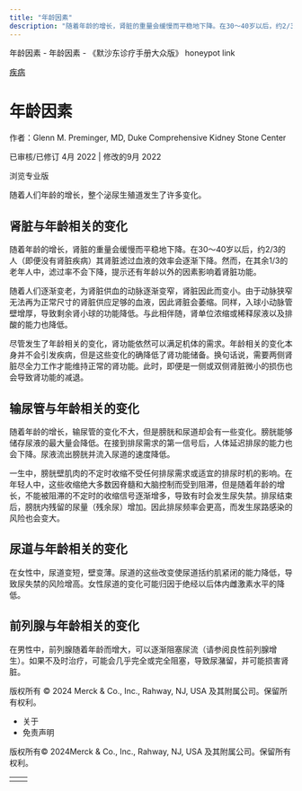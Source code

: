 ```yaml
---
title: "年龄因素"
description: "随着年龄的增长，肾脏的重量会缓慢而平稳地下降。在30～40岁以后，约2/3的人（即便没有肾脏疾病）其肾脏滤过血液的效率会逐渐下降。然而，在其余1/3的老年人中，滤过率不会下降，提示还有年龄以外的因素影响着肾脏功能。"
---
```


﻿年龄因素 \- 年龄因素 \- 《默沙东诊疗手册大众版》 honeypot link



[疾病](https://www.merckmanuals.com/home/resourcespages/healthyliving_rel2.3)

# 年龄因素

作者：Glenn M. Preminger, MD, Duke Comprehensive Kidney Stone Center

已审核/已修订 4月 2022 \| 修改的9月 2022

浏览专业版

随着人们年龄的增长，整个泌尿生殖道发生了许多变化。

## 肾脏与年龄相关的变化

随着年龄的增长，肾脏的重量会缓慢而平稳地下降。在30～40岁以后，约2/3的人（即便没有肾脏疾病）其肾脏滤过血液的效率会逐渐下降。然而，在其余1/3的老年人中，滤过率不会下降，提示还有年龄以外的因素影响着肾脏功能。

随着人们逐渐变老，为肾脏供血的动脉逐渐变窄，肾脏因此而变小。由于动脉狭窄无法再为正常尺寸的肾脏供应足够的血液，因此肾脏会萎缩。同样，入球小动脉管壁增厚，导致剩余肾小球的功能降低。与此相伴随，肾单位浓缩或稀释尿液以及排酸的能力也降低。

尽管发生了年龄相关的变化，肾功能依然可以满足机体的需求。年龄相关的变化本身并不会引发疾病，但是这些变化的确降低了肾功能储备。换句话说，需要两侧肾脏尽全力工作才能维持正常的肾功能。此时，即便是一侧或双侧肾脏微小的损伤也会导致肾功能的减退。

## 输尿管与年龄相关的变化

随着年龄的增长，输尿管的变化不大，但是膀胱和尿道却会有一些变化。膀胱能够储存尿液的最大量会降低。在接到排尿需求的第一信号后，人体延迟排尿的能力也会下降。尿液流出膀胱并流入尿道的速度降低。

一生中，膀胱壁肌肉的不定时收缩不受任何排尿需求或适宜的排尿时机的影响。在年轻人中，这些收缩绝大多数因脊髓和大脑控制而受到阻滞，但是随着年龄的增长，不能被阻滞的不定时的收缩信号逐渐增多，导致有时会发生尿失禁。排尿结束后，膀胱内残留的尿量（残余尿）增加。因此排尿频率会更高，而发生尿路感染的风险也会变大。

## 尿道与年龄相关的变化

在女性中，尿道变短，壁变薄。尿道的这些改变使尿道括约肌紧闭的能力降低，导致尿失禁的风险增高。女性尿道的变化可能归因于绝经以后体内雌激素水平的降低。

## 前列腺与年龄相关的变化

在男性中，前列腺随着年龄而增大，可以逐渐阻塞尿流（请参阅良性前列腺增生）。如果不及时治疗，可能会几乎完全或完全阻塞，导致尿潴留，并可能损害肾脏。



版权所有 © 2024
Merck & Co., Inc., Rahway, NJ, USA 及其附属公司。保留所有权利。

- 关于
- 免责声明

版权所有© 2024Merck & Co., Inc., Rahway, NJ, USA 及其附属公司。保留所有权利。

|     |     |
| --- | --- |
|  |  |